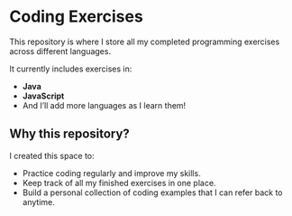 # Coding Exercises

This repository is where I store all my completed programming exercises across different languages.

It currently includes exercises in:

- **Java**  
- **JavaScript**
- And I’ll add more languages as I learn them!

## Why this repository?

I created this space to:

- Practice coding regularly and improve my skills.  
- Keep track of all my finished exercises in one place.  
- Build a personal collection of coding examples that I can refer back to anytime.


